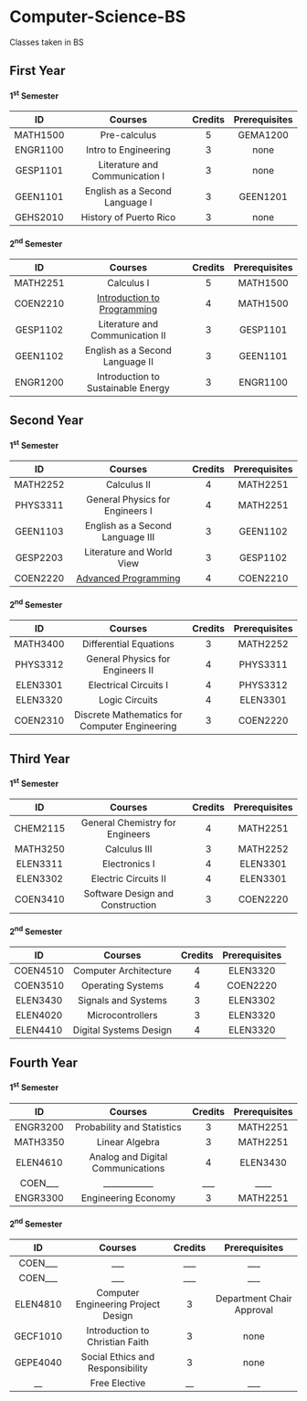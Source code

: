 # Computer-Science-BS
Classes taken in BS

## First Year

#### 1<sup>st</sup> Semester
ID | Courses | Credits | Prerequisites
:--: | :--: | :--: | :--:
MATH1500 | Pre-calculus | 5 | GEMA1200
ENGR1100 | Intro to Engineering | 3 | none
GESP1101 | Literature and Communication I | 3 | none
GEEN1101 | English as a Second Language I | 3 | GEEN1201
GEHS2010 | History of Puerto Rico | 3 | none

#### 2<sup>nd</sup> Semester
ID | Courses | Credits | Prerequisites
:--: | :--: | :--: | :--:
MATH2251 | Calculus I | 5 | MATH1500
COEN2210 | [Introduction to Programming](https://github.com/gadr1on/Computer-Science-BS/tree/master/intro_to_programming) | 4 | MATH1500
GESP1102 | Literature and Communication II | 3 | GESP1101
GEEN1102 | English as a Second Language II | 3 | GEEN1101
ENGR1200 | Introduction to Sustainable Energy | 3 | ENGR1100

## Second Year

#### 1<sup>st</sup> Semester
ID | Courses | Credits | Prerequisites
:--: | :--: | :--: | :--:
MATH2252 | Calculus II | 4 | MATH2251
PHYS3311 | General Physics for Engineers I | 4 | MATH2251
|GEEN1103 | English as a Second Language III | 3 | GEEN1102
GESP2203 | Literature and World View | 3 | GESP1102
COEN2220 | [Advanced Programming](https://github.com/gadr1on/Computer-Science-BS/tree/master/advanced_programming) | 4 | COEN2210

#### 2<sup>nd</sup> Semester
ID | Courses | Credits | Prerequisites
:--: | :--: | :--: | :--:
MATH3400 | Differential Equations | 3 | MATH2252
PHYS3312 | General Physics for Engineers II | 4 | PHYS3311
ELEN3301 | Electrical Circuits I | 4 | PHYS3312
ELEN3320 | Logic Circuits | 4 | ELEN3301
COEN2310 | Discrete Mathematics for Computer Engineering | 3 | COEN2220

## Third Year

#### 1<sup>st</sup> Semester
ID | Courses | Credits | Prerequisites
:--: | :--: | :--: | :--:
CHEM2115 | General Chemistry for Engineers | 4 | MATH2251
MATH3250 | Calculus III | 3 | MATH2252
ELEN3311 | Electronics I | 4 | ELEN3301
ELEN3302 | Electric Circuits II | 4 | ELEN3301
COEN3410 | Software Design and Construction | 3 | COEN2220

#### 2<sup>nd</sup> Semester
ID | Courses | Credits | Prerequisites
:--: | :--: | :--: | :--:
COEN4510 | Computer Architecture | 4 | ELEN3320
COEN3510 | Operating Systems | 4 | COEN2220
ELEN3430 | Signals and Systems | 3 | ELEN3302
ELEN4020 | Microcontrollers | 3 | ELEN3320
ELEN4410 | Digital Systems Design | 4 | ELEN3320

## Fourth Year

#### 1<sup>st</sup> Semester
ID | Courses | Credits | Prerequisites
:--: | :--: | :--: | :--:
ENGR3200 | Probability and Statistics | 3 | MATH2251
MATH3350 | Linear Algebra | 3 | MATH2251
ELEN4610 | Analog and Digital Communications | 4 | ELEN3430
COEN___ | ____________ | ___ | ____
ENGR3300 | Engineering Economy | 3 | MATH2251

#### 2<sup>nd</sup> Semester
ID | Courses | Credits | Prerequisites
:--: | :--: | :--: | :--:
COEN___ | ___ | ___ | ___
COEN___ | ___ | ___ | ___
ELEN4810 | Computer Engineering Project Design | 3 | Department Chair Approval
GECF1010 | Introduction to Christian Faith | 3 | none
GEPE4040 | Social Ethics and Responsibility | 3 | none
__ | Free Elective | __ | ___
